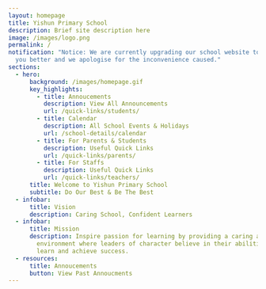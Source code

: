 ```yaml
---
layout: homepage
title: Yishun Primary School
description: Brief site description here
image: /images/logo.png
permalink: /
notification: "Notice: We are currently upgrading our school website to serve
  you better and we apologise for the inconvenience caused."
sections:
  - hero:
      background: /images/homepage.gif
      key_highlights:
        - title: Annoucements
          description: View All Announcements
          url: /quick-links/students/
        - title: Calendar
          description: All School Events & Holidays
          url: /school-details/calendar
        - title: For Parents & Students
          description: Useful Quick Links
          url: /quick-links/parents/
        - title: For Staffs
          description: Useful Quick Links
          url: /quick-links/teachers/
      title: Welcome to Yishun Primary School
      subtitle: Do Our Best & Be The Best
  - infobar:
      title: Vision
      description: Caring School, Confident Learners
  - infobar:
      title: Mission
      description: Inspire passion for learning by providing a caring and nurturing
        environment where leaders of character believe in their abilities to
        learn and achieve success.
  - resources:
      title: Annoucements
      button: View Past Annoucments
---
```


